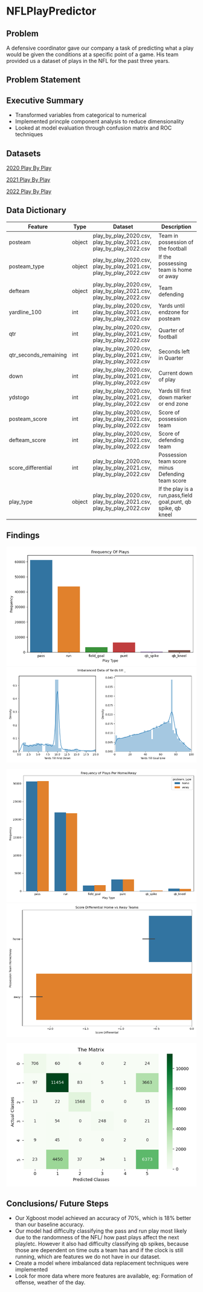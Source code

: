 # NFLPlayPredictor

## Problem
A defensive coordinator gave our company a task of predicting what a play would be given the conditions at a specific point of a game. His team provided us a dataset of plays in the NFL for the past three years.

## Problem Statement

## Executive Summary
* Transformed variables from categorical to numerical
* Implemented princple component analysis to reduce dimensionality
* Looked at model evaluation through confusion matrix and ROC techniques

## Datasets
[2020 Play By Play](./data/play-by-play-2020.csv)

[2021 Play By Play](./data/play-by-play-2021.csv)

[2022 Play By Play](./data/play-by-play-2022.csv)

## Data Dictionary
|Feature|Type|Dataset|Description|
|---|---|---|---|
|posteam|object|play_by_play_2020.csv, play_by_play_2021.csv, play_by_play_2022.csv|Team in possession of the football|
|posteam_type|object|play_by_play_2020.csv, play_by_play_2021.csv, play_by_play_2022.csv|If the possessing team is home or away|
|defteam|object|play_by_play_2020.csv, play_by_play_2021.csv, play_by_play_2022.csv|Team defending|
|yardline_100|int|play_by_play_2020.csv, play_by_play_2021.csv, play_by_play_2022.csv|Yards until endzone for posteam|
|qtr|int|play_by_play_2020.csv, play_by_play_2021.csv, play_by_play_2022.csv|Quarter of football|
|qtr_seconds_remaining|int|play_by_play_2020.csv, play_by_play_2021.csv, play_by_play_2022.csv|Seconds left in Quarter|
|down|int|play_by_play_2020.csv, play_by_play_2021.csv, play_by_play_2022.csv|Current down of play|
|ydstogo|int|play_by_play_2020.csv, play_by_play_2021.csv, play_by_play_2022.csv|Yards till first down marker or end zone|
|posteam_score|int|play_by_play_2020.csv, play_by_play_2021.csv, play_by_play_2022.csv|Score of possession team|
|defteam_score|int|play_by_play_2020.csv, play_by_play_2021.csv, play_by_play_2022.csv|Score of defending team|
|score_differential|int|play_by_play_2020.csv, play_by_play_2021.csv, play_by_play_2022.csv|Possession team score minus Defending team score|
|play_type|object|play_by_play_2020.csv, play_by_play_2021.csv, play_by_play_2022.csv|If the play is a run,pass,field goal,punt, qb spike, qb kneel|


## Findings
![plot](./images/edavisuals/Plays.png)
![plot](./images/edavisuals/ImbalancedDataYards.png)

![plot](./images/edavisuals/HomeAway.png)
![plot](./images/edavisuals/ScoreHomeAway.png)

![plot](./images/edavisuals/Matrix.png)

## Conclusions/ Future Steps
* Our Xgboost model achieved an accuracy of 70%, which is 18% better than our baseline accuracy.
* Our model had difficulty classifying the pass and run play most likely due to the randomness of the NFL/ how past plays affect the next play/etc. However it also had difficulty classifying qb spikes, because those are dependent on time outs a team has and if the clock is still running, which are features we do not have in our dataset.
* Create a model where imbalanced data replacement techniques were implemented
* Look for more data where more features are available, eg: Formation of offense, weather of the day.

